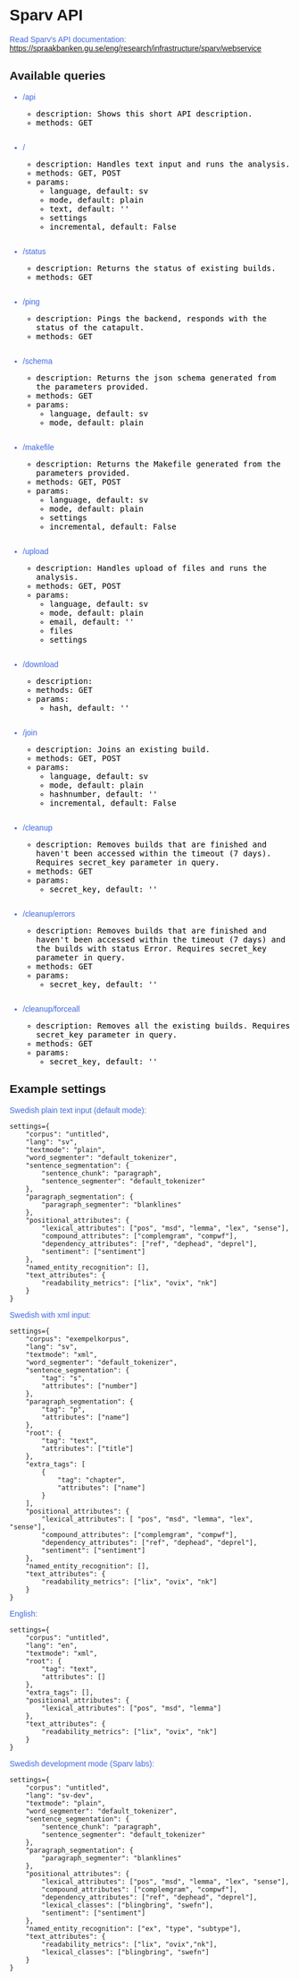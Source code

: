 <style>
    body {
      margin-top: 2em;
      margin-left: 2em;
      font-family: Consolas, monaco, monospace;
      }
    p {
      color: RoyalBlue;
      font-family: Verdana, Helvetica, sans-serif;
      }
    h1, h2, h3 {
      font-family: Verdana, Helvetica, sans-serif;
    }
    body > ul > li {
        margin-bottom: 2em;
        color: RoyalBlue;
        list-style-type: disc;
    }
    body > ul > li > ul {
        color: black;
    }
    ul {
        list-style-type: circle;
    }
</style>


# Sparv API

Read Sparv's API documentation:
<https://spraakbanken.gu.se/eng/research/infrastructure/sparv/webservice>


## Available queries

* /api
    * description: Shows this short API description.
    * methods: GET

* /
    * description: Handles text input and runs the analysis.
    * methods: GET, POST
    * params:
        * language, default: sv
        * mode, default: plain
        * text, default: ''
        * settings
        * incremental, default: False

* /status
    * description: Returns the status of existing builds.
    * methods: GET

* /ping
    * description: Pings the backend, responds with the status of the catapult.
    * methods: GET

* /schema
    * description: Returns the json schema generated from the parameters provided.
    * methods: GET
    * params:
        * language, default: sv
        * mode, default: plain

* /makefile
    * description: Returns the Makefile generated from the parameters provided.
    * methods: GET, POST
    * params:
        * language, default: sv
        * mode, default: plain
        * settings
        * incremental, default: False

* /upload
    * description: Handles upload of files and runs the analysis.
    * methods: GET, POST
    * params:
        * language, default: sv
        * mode, default: plain
        * email, default: ''
        * files
        * settings

* /download
    * description:
    * methods: GET
    * params:
        * hash, default: ''

* /join
    * description: Joins an existing build.
    * methods: GET, POST
    * params:
        * language, default: sv
        * mode, default: plain
        * hashnumber, default: ''
        * incremental, default: False

* /cleanup
    * description: Removes builds that are finished and haven't been accessed within the timeout (7 days).
      Requires secret_key parameter in query.
    * methods: GET
    * params:
        * secret_key, default: ''

* /cleanup/errors
    * description: Removes builds that are finished and haven't been accessed within the timeout (7 days) and
    the builds with status Error. Requires secret_key parameter in query.
    * methods: GET
    * params:
        * secret_key, default: ''

* /cleanup/forceall
    * description: Removes all the existing builds. Requires secret_key parameter in query.
    * methods: GET
    * params:
        * secret_key, default: ''


## Example settings

Swedish plain text input (default mode):
```
settings={
    "corpus": "untitled",
    "lang": "sv",
    "textmode": "plain",
    "word_segmenter": "default_tokenizer",
    "sentence_segmentation": {
        "sentence_chunk": "paragraph",
        "sentence_segmenter": "default_tokenizer"
    },
    "paragraph_segmentation": {
        "paragraph_segmenter": "blanklines"
    },
    "positional_attributes": {
        "lexical_attributes": ["pos", "msd", "lemma", "lex", "sense"],
        "compound_attributes": ["complemgram", "compwf"],
        "dependency_attributes": ["ref", "dephead", "deprel"],
        "sentiment": ["sentiment"]
    },
    "named_entity_recognition": [],
    "text_attributes": {
        "readability_metrics": ["lix", "ovix", "nk"]
    }
}
```

Swedish with xml input:
```
settings={
    "corpus": "exempelkorpus",
    "lang": "sv",
    "textmode": "xml",
    "word_segmenter": "default_tokenizer",
    "sentence_segmentation": {
        "tag": "s",
        "attributes": ["number"]
    },
    "paragraph_segmentation": {
        "tag": "p",
        "attributes": ["name"]
    },
    "root": {
        "tag": "text",
        "attributes": ["title"]
    },
    "extra_tags": [
        {
            "tag": "chapter",
            "attributes": ["name"]
        }
    ],
    "positional_attributes": {
        "lexical_attributes": [ "pos", "msd", "lemma", "lex", "sense"],
        "compound_attributes": ["complemgram", "compwf"],
        "dependency_attributes": ["ref", "dephead", "deprel"],
        "sentiment": ["sentiment"]
    },
    "named_entity_recognition": [],
    "text_attributes": {
        "readability_metrics": ["lix", "ovix", "nk"]
    }
}
```

English:
```
settings={
    "corpus": "untitled",
    "lang": "en",
    "textmode": "xml",
    "root": {
        "tag": "text",
        "attributes": []
    },
    "extra_tags": [],
    "positional_attributes": {
        "lexical_attributes": ["pos", "msd", "lemma"]
    },
    "text_attributes": {
        "readability_metrics": ["lix", "ovix", "nk"]
    }
}
```

Swedish development mode (Sparv labs):
```
settings={
    "corpus": "untitled",
    "lang": "sv-dev",
    "textmode": "plain",
    "word_segmenter": "default_tokenizer",
    "sentence_segmentation": {
        "sentence_chunk": "paragraph",
        "sentence_segmenter": "default_tokenizer"
    },
    "paragraph_segmentation": {
        "paragraph_segmenter": "blanklines"
    },
    "positional_attributes": {
        "lexical_attributes": ["pos", "msd", "lemma", "lex", "sense"],
        "compound_attributes": ["complemgram", "compwf"],
        "dependency_attributes": ["ref", "dephead", "deprel"],
        "lexical_classes": ["blingbring", "swefn"],
        "sentiment": ["sentiment"]
    },
    "named_entity_recognition": ["ex", "type", "subtype"],
    "text_attributes": {
        "readability_metrics": ["lix", "ovix","nk"],
        "lexical_classes": ["blingbring", "swefn"]
    }
}
```
